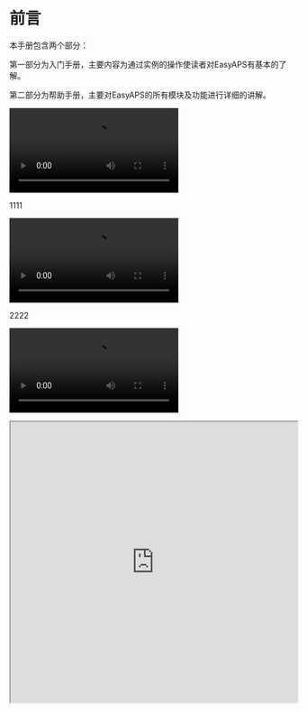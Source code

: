 # 前言

本手册包含两个部分：

第一部分为入门手册，主要内容为通过实例的操作使读者对EasyAPS有基本的了解。

第二部分为帮助手册，主要对EasyAPS的所有模块及功能进行详细的讲解。

<video src="video/1.mp4"></video>



1111


<video controls="controls" src="video/1.mp4">
Your browser does not support the video tag.
</video>



2222

<video src="https://www.ixigua.com/7062606525487186443?wid_try=1"></video>
<iframe height=498 width=510 src="https://www.ixigua.com/7062606525487186443?wid_try=1">

  4444
<video width="320" height="240" controls>
    <source src="https://www.ixigua.com/7062606525487186443?wid_try=1" type="video/mp4">
    您的浏览器不支持 video 标签。
</video>

